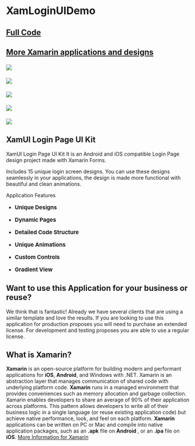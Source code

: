 # XamLoginUIDemo
<h2><a href="https://codecanyon.net/item/xamui-xamarin-forms-login-page-ui-kit/25462132">Full Code</a></p></h2>
<h2><a href="https://codecanyon.net/user/xamdesign/portfolio">More Xamarin applications and designs</a></p></2>
<p><img src="https://imgur.com/mNuDLRz.png" border="0" /></p>
<p><img src="https://imgur.com/Ut6Iql7.png" border="0" /></p>
<p><a href="https://docs.google.com/document/d/1gZ7fwnI3K_rBB-xc0LTwKVd8rpUR-1RGkakBPIrMHTk/edit?usp=sharing" target="_blank" rel="noopener"> <img src="https://imgur.com/1cUGpjX.png" border="0" /> </a></p>
<p><a href="https://drive.google.com/file/d/16ua1-vR3tzZc5ubUU1D0EydxULZZdJld" target="_blank" rel="noopener"> <img src="https://imgur.com/xUo5PyE.png" border="0" /> </a></p>
<p><a href="https://www.youtube.com/watch?v=09aJqRUe5qo" target="_blank" rel="noopener"> <img src="https://imgur.com/WEUnOo2.png" border="0" /> </a></p>

<h2>XamUI Login Page UI Kit</h2>
<p>XamUI Login Page UI Kit
It is an Android and iOS compatible Login Page design project made with Xamarin Forms.

Includes 15 unique login screen designs.
You can use these designs seamlessly in your applications, the design is made more functional with beautiful and clean animations.
</p>
<p>Application Features</p>
<ul>
<li>
<p style="font-size: 15px;"><strong>Unique Designs</strong></p>
</li>
<li>
<p style="font-size: 15px;"><strong>Dynamic Pages</strong></p>
</li>
<li>
<p style="font-size: 15px;"><strong>Detailed Code Structure </strong></p>
</li>
<li>
<p style="font-size: 15px;"><strong>Unique Animations</strong></p>
</li>
<li>
<p style="font-size: 15px;"><strong>Custom Controls</strong></p>
</li>
<li>
<p style="font-size: 15px;"><strong>Gradient View</strong></p>
</li>
</ul>
 
<h2>Want to use this Application for your business or reuse?</h2>
<p>We think that is fantastic! Already we have several clients that are using a similar template and love the results. If you are looking to use this application for production proposes you will need to purchase an extended license. For development and testing proposes you are able to use a regular license.</p>
<h2>What is Xamarin?</h2>
<p><strong>Xamarin</strong> is an open-source platform for building modern and performant applications for <strong>iOS</strong>, <strong>Android</strong>, and Windows with .NET. Xamarin is an abstraction layer that manages communication of shared code with underlying platform code. <strong>Xamarin</strong> runs in a managed environment that provides conveniences such as memory allocation and garbage collection. Xamarin enables developers to share an average of 90% of their application across platforms. This pattern allows developers to write all of their business logic in a single language (or reuse existing application code) but achieve native performance, look, and feel on each platform. <strong>Xamarin</strong> applications can be written on PC or Mac and compile into native application packages, such as an <strong>.apk</strong> file on <strong>Android </strong>, or an <strong>.ipa </strong> file on <strong>iOS</strong>. <a href="https://docs.microsoft.com/tr-tr/xamarin/get-started/what-is-xamarin">More İnformation for Xamarin</a></p>

